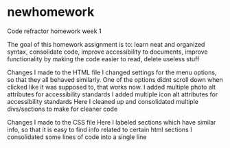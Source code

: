 # newhomework
Code refractor homework week 1

The goal of this homework assignment is to: learn neat and organized syntax, consolidate code, improve accessibility to documents, improve functionality by making the code easier to read, delete useless stuff

Changes I made to the HTML file
I changed settings for the menu options, so that they all behaved similarly. One of the options didnt scroll down when clicked like it was supposed to, that works now.
I added multiple photo alt attributes for accessibility standards
I added multiple icon alt attributes for accessibility standards
Here I cleaned up and consolidated multiple divs/sections to make for cleaner code

Changes I made to the CSS file
Here I labeled sections which have similar info, so that it is easy to find info related to certain html sections
I consolidated some lines of code into a single line
